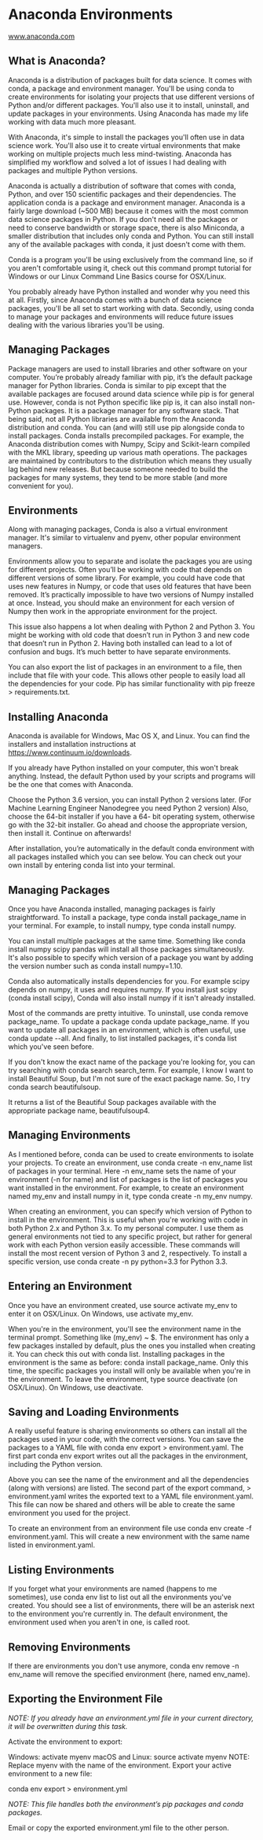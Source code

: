 # Anaconda Environments
www.anaconda.com

## What is Anaconda?
Anaconda is a distribution of packages built for data science. It comes with conda, a package and environment manager. You'll be using conda to create environments for isolating your projects that use different versions of Python and/or different packages. You'll also use it to install, uninstall, and update packages in your environments. Using Anaconda has made my life working with data much more pleasant.

With Anaconda, it's simple to install the packages you'll often use in data science work. You'll also use it to create virtual environments that make working on multiple projects much less mind-twisting. Anaconda has simplified my workflow and solved a lot of issues I had dealing with packages and multiple Python versions.

Anaconda is actually a distribution of software that comes with conda, Python, and over 150 scientific packages and their dependencies. The application conda is a package and environment manager. Anaconda is a fairly large download (~500 MB) because it comes with the most common data science packages in Python. If you don't need all the packages or need to conserve bandwidth or storage space, there is also Miniconda, a smaller distribution that includes only conda and Python. You can still install any of the available packages with conda, it just doesn't come with them.

Conda is a program you'll be using exclusively from the command line, so if you aren't comfortable using it, check out this command prompt tutorial for Windows or our Linux Command Line Basics course for OSX/Linux.

You probably already have Python installed and wonder why you need this at all. Firstly, since Anaconda comes with a bunch of data science packages, you'll be all set to start working with data. Secondly, using conda to manage your packages and environments will reduce future issues dealing with the various libraries you'll be using.

## Managing Packages
Package managers are used to install libraries and other software on your computer. You’re probably already familiar with pip, it’s the default package manager for Python libraries. Conda is similar to pip except that the available packages are focused around data science while pip is for general use. However, conda is not Python specific like pip is, it can also install non-Python packages. It is a package manager for any software stack. That being said, not all Python libraries are available from the Anaconda distribution and conda. You can (and will) still use pip alongside conda to install packages.
Conda installs precompiled packages. For example, the Anaconda distribution comes with Numpy, Scipy and Scikit-learn compiled with the MKL library, speeding up various math operations. The packages are maintained by contributors to the distribution which means they usually lag behind new releases. But because someone needed to build the packages for many systems, they tend to be more stable (and more convenient for you).

## Environments
Along with managing packages, Conda is also a virtual environment manager. It's similar to virtualenv and pyenv, other popular environment managers.

Environments allow you to separate and isolate the packages you are using for different projects. Often you’ll be working with code that depends on different versions of some library. For example, you could have code that uses new features in Numpy, or code that uses old features that have been removed. It’s practically impossible to have two versions of Numpy installed at once. Instead, you should make an environment for each version of Numpy then work in the appropriate environment for the project.

This issue also happens a lot when dealing with Python 2 and Python 3. You might be working with old code that doesn’t run in Python 3 and new code that doesn’t run in Python 2. Having both installed can lead to a lot of confusion and bugs. It’s much better to have separate environments.

You can also export the list of packages in an environment to a file, then include that file with your code. This allows other people to easily load all the dependencies for your code. Pip has similar functionality with pip freeze > requirements.txt.

## Installing Anaconda
Anaconda is available for Windows, Mac OS X, and Linux. You can find the installers and installation instructions at https://www.continuum.io/downloads.

If you already have Python installed on your computer, this won't break anything. Instead, the default Python used by your scripts and programs will be the one that comes with Anaconda.

Choose the Python 3.6 version, you can install Python 2 versions later. (For Machine Learning Engineer Nanodegree you need Python 2 version) Also, choose the 64-bit installer if you have a 64- bit operating system, otherwise go with the 32-bit installer. Go ahead and choose the appropriate version, then install it. Continue on afterwards!

After installation, you’re automatically in the default conda environment with all packages installed which you can see below. You can check out your own install by entering conda list into your terminal.

## Managing Packages
Once you have Anaconda installed, managing packages is fairly straightforward. To install a package, type conda install package_name in your terminal. For example, to install numpy, type conda install numpy.

You can install multiple packages at the same time. Something like conda install numpy scipy pandas will install all those packages simultaneously. It's also possible to specify which version of a package you want by adding the version number such as conda install numpy=1.10.

Conda also automatically installs dependencies for you. For example scipy depends on numpy, it uses and requires numpy. If you install just scipy (conda install scipy), Conda will also install numpy if it isn't already installed.

Most of the commands are pretty intuitive. To uninstall, use conda remove package_name. To update a package conda update package_name. If you want to update all packages in an environment, which is often useful, use conda update --all. And finally, to list installed packages, it's conda list which you've seen before.

If you don't know the exact name of the package you're looking for, you can try searching with conda search search_term. For example, I know I want to install Beautiful Soup, but I'm not sure of the exact package name. So, I try conda search beautifulsoup.

It returns a list of the Beautiful Soup packages available with the appropriate package name, beautifulsoup4.

## Managing Environments
As I mentioned before, conda can be used to create environments to isolate your projects. To create an environment, use conda create -n env_name list of packages in your terminal. Here -n env_name sets the name of your environment (-n for name) and list of packages is the list of packages you want installed in the environment. For example, to create an environment named my_env and install numpy in it, type conda create -n my_env numpy.

When creating an environment, you can specify which version of Python to install in the environment. This is useful when you're working with code in both Python 2.x and Python 3.x. To my personal computer. I use them as general environments not tied to any specific project, but rather for general work with each Python version easily accessible. These commands will install the most recent version of Python 3 and 2, respectively. To install a specific version, use conda create -n py python=3.3 for Python 3.3.

## Entering an Environment
Once you have an environment created, use source activate my_env to enter it on OSX/Linux. On Windows, use activate my_env.

When you're in the environment, you'll see the environment name in the terminal prompt. Something like (my_env) ~ $. The environment has only a few packages installed by default, plus the ones you installed when creating it. You can check this out with conda list. Installing packages in the environment is the same as before: conda install package_name. Only this time, the specific packages you install will only be available when you're in the environment. To leave the environment, type source deactivate (on OSX/Linux). On Windows, use deactivate.

## Saving and Loading Environments
A really useful feature is sharing environments so others can install all the packages used in your code, with the correct versions. You can save the packages to a YAML file with conda env export > environment.yaml. The first part conda env export writes out all the packages in the environment, including the Python version.

Above you can see the name of the environment and all the dependencies (along with versions) are listed. The second part of the export command, > environment.yaml writes the exported text to a YAML file environment.yaml. This file can now be shared and others will be able to create the same environment you used for the project.

To create an environment from an environment file use conda env create -f environment.yaml. This will create a new environment with the same name listed in environment.yaml.

## Listing Environments
If you forget what your environments are named (happens to me sometimes), use conda env list to list out all the environments you've created. You should see a list of environments, there will be an asterisk next to the environment you're currently in. The default environment, the environment used when you aren't in one, is called root.

## Removing Environments
If there are environments you don't use anymore, conda env remove -n env_name will remove the specified environment (here, named env_name).

## Exporting the Environment File
*NOTE: If you already have an environment.yml file in your current directory, it will be overwritten during this task.*

Activate the environment to export:

Windows: activate myenv
macOS and Linux: source activate myenv
NOTE: Replace myenv with the name of the environment.
Export your active environment to a new file:

conda env export > environment.yml

*NOTE: This file handles both the environment’s pip packages and conda packages.*

Email or copy the exported environment.yml file to the other person.


